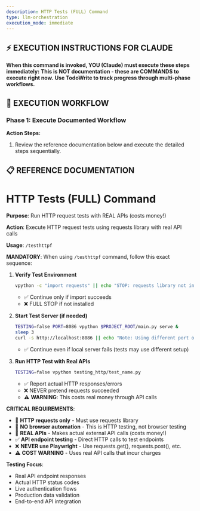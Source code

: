 ```yaml
---
description: HTTP Tests (FULL) Command
type: llm-orchestration
execution_mode: immediate
---
```

## ⚡ EXECUTION INSTRUCTIONS FOR CLAUDE
**When this command is invoked, YOU (Claude) must execute these steps immediately:**
**This is NOT documentation - these are COMMANDS to execute right now.**
**Use TodoWrite to track progress through multi-phase workflows.**

## 🚨 EXECUTION WORKFLOW

### Phase 1: Execute Documented Workflow

**Action Steps:**
1. Review the reference documentation below and execute the detailed steps sequentially.

## 📋 REFERENCE DOCUMENTATION

# HTTP Tests (FULL) Command

**Purpose**: Run HTTP request tests with REAL APIs (costs money!)

**Action**: Execute HTTP request tests using requests library with real API calls

**Usage**: `/testhttpf`

**MANDATORY**: When using `/testhttpf` command, follow this exact sequence:

1. **Verify Test Environment**
   ```bash
   vpython -c "import requests" || echo "STOP: requests library not installed"
   ```
   - ✅ Continue only if import succeeds
   - ❌ FULL STOP if not installed

2. **Start Test Server (if needed)**
   ```bash
   TESTING=false PORT=8086 vpython $PROJECT_ROOT/main.py serve &
   sleep 3
   curl -s http://localhost:8086 || echo "Note: Using different port or external server"
   ```
   - ✅ Continue even if local server fails (tests may use different setup)

3. **Run HTTP Test with Real APIs**
   ```bash
   TESTING=false vpython testing_http/test_name.py
   ```
   - ✅ Report actual HTTP responses/errors
   - ❌ NEVER pretend requests succeeded
   - ⚠️ **WARNING**: This costs real money through API calls

**CRITICAL REQUIREMENTS**:
- 🚨 **HTTP requests only** - Must use requests library
- 🚨 **NO browser automation** - This is HTTP testing, not browser testing
- 🚨 **REAL APIs** - Makes actual external API calls (costs money!)
- ✅ **API endpoint testing** - Direct HTTP calls to test endpoints
- ❌ **NEVER use Playwright** - Use requests.get(), requests.post(), etc.
- ⚠️ **COST WARNING** - Uses real API calls that incur charges

**Testing Focus**:
- Real API endpoint responses
- Actual HTTP status codes
- Live authentication flows
- Production data validation
- End-to-end API integration
